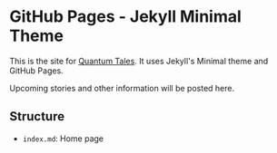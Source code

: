 # GitHub Pages - Jekyll Minimal Theme

This is the site for [Quantum Tales](https://quantumtales.org). It uses Jekyll's Minimal theme and GitHub Pages.

Upcoming stories and other information will be posted here.

## Structure

- `index.md`: Home page

